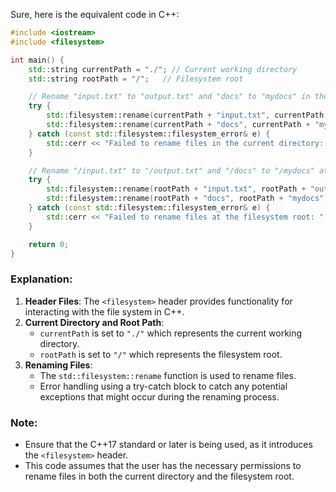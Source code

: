Sure, here is the equivalent code in C++:

```cpp
#include <iostream>
#include <filesystem>

int main() {
    std::string currentPath = "./"; // Current working directory
    std::string rootPath = "/";   // Filesystem root

    // Rename "input.txt" to "output.txt" and "docs" to "mydocs" in the current directory
    try {
        std::filesystem::rename(currentPath + "input.txt", currentPath + "output.txt");
        std::filesystem::rename(currentPath + "docs", currentPath + "mydocs");
    } catch (const std::filesystem::filesystem_error& e) {
        std::cerr << "Failed to rename files in the current directory: " << e.what() << std::endl;
    }

    // Rename "/input.txt" to "/output.txt" and "/docs" to "/mydocs" at the filesystem root
    try {
        std::filesystem::rename(rootPath + "input.txt", rootPath + "output.txt");
        std::filesystem::rename(rootPath + "docs", rootPath + "mydocs");
    } catch (const std::filesystem::filesystem_error& e) {
        std::cerr << "Failed to rename files at the filesystem root: " << e.what() << std::endl;
    }

    return 0;
}
```

### Explanation:
1. **Header Files**: The `<filesystem>` header provides functionality for interacting with the file system in C++.
2. **Current Directory and Root Path**:
   - `currentPath` is set to `"./"` which represents the current working directory.
   - `rootPath` is set to `"/"` which represents the filesystem root.
3. **Renaming Files**: 
   - The `std::filesystem::rename` function is used to rename files.
   - Error handling using a try-catch block to catch any potential exceptions that might occur during the renaming process.

### Note:
- Ensure that the C++17 standard or later is being used, as it introduces the `<filesystem>` header.
- This code assumes that the user has the necessary permissions to rename files in both the current directory and the filesystem root.
